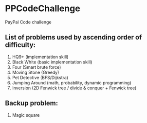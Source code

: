 # PPCodeChallenge
PayPal Code challenge

## List of problems used by ascending order of difficulty:
1. HQ9+ (implementation skill)
2. Black White (basic implementation skill)
3. Four (Smart brute force)
4. Moving Stone (Greedy)
5. Pet Detective (BFS/Dijkstra)
6. Jumping Around (math, probability, dynamic programming)
7. Inversion (2D Fenwick tree / divide & conquer + Fenwick tree)

## Backup problem:
1. Magic square
